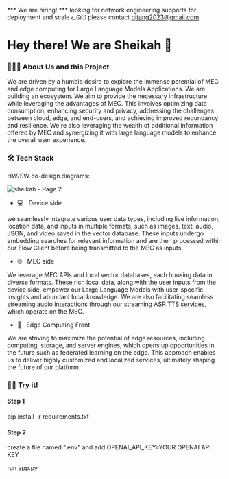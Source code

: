 *** We are hiring! *** looking for network engineering supports for deployment and scale ᓚᘏᗢ please contact qitang2023@gmail.com



<h1> Hey there! We are Sheikah 👋 </h1>

<h3> 👨🏻‍💻 About Us and this Project </h3>
We are driven by a humble desire to explore the immense potential of MEC and edge computing for Large Language Models Applications. We are building an ecosystem. We aim to provide the necessary infrastructure while leveraging the advantages of MEC. This involves optimizing data consumption, enhancing security and privacy, addressing the challenges between cloud, edge, and end-users, and achieving improved redundancy and resilience. We're also leveraging the wealth of additional information offered by MEC and synergizing it with large language models to enhance the overall user experience.

<h3> 🛠 Tech Stack </h3>
HW/SW co-design diagrams:

![sheikah - Page 2](https://github.com/Dako2/sheikah-tower/assets/63529538/326b6ed8-c98c-4626-9855-e2e7d2740f1e)

- 💻 &nbsp; Device side

we seamlessly integrate various user data types, including live information, location data, and inputs in multiple formats, such as images, text, audio, JSON, and video saved in the vector database. These inputs undergo embedding searches for relevant information and are then processed within our Flow Client before being transmitted to the MEC as inputs.
  
- 🌐 &nbsp; MEC side

We leverage MEC APIs and local vector databases, each housing data in diverse formats. These rich local data, along with the user inputs from the device side, empower our Large Language Models with user-specific insights and abundant local knowledge. We are also facilitating seamless streaming audio interactions through our streaming ASR TTS services, which operate on the MEC.

- 🔧 &nbsp; Edge Computing Front

We are striving to maximize the potential of edge resources, including computing, storage, and server engines, which opens up opportunities in the future such as federated learning on the edge. This approach enables us to deliver highly customized and localized services, ultimately shaping the future of our platform.

<h3> 👨🔧 Try it! </h3>

<h4> Step 1 </h4>
pip install -r requirements.txt

<h4> Step 2 </h4>
create a file named ".env" and add OPENAI_API_KEY=YOUR OPENAI API KEY

run app.py
